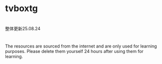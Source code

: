 # tvboxtg
#
整体更新25.08.24
# 
The resources are sourced from the internet and are only used for learning purposes. Please delete them yourself 24 hours after using them for learning.